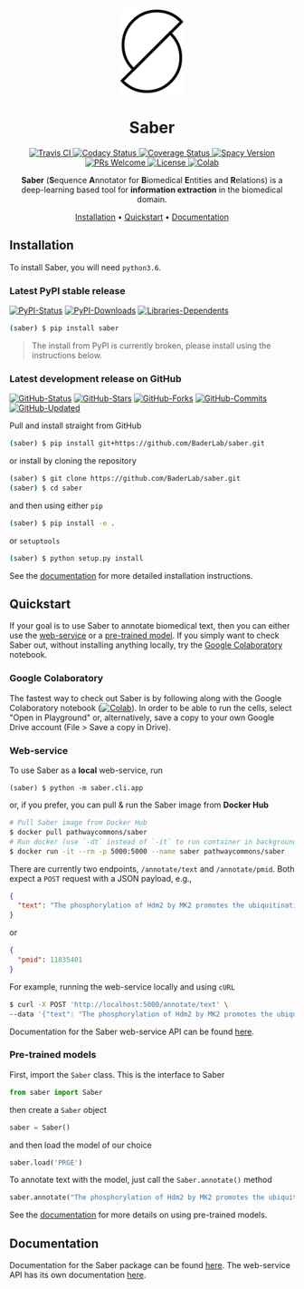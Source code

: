 <p align="center">
  <img src="docs/img/saber_logo.png", style="height:150px">
</p>

<h1 align="center">
  Saber
</h1>

<p align="center">
  <a href="https://travis-ci.org/BaderLab/saber">
    <img src="https://travis-ci.org/BaderLab/saber.svg?branch=master"
         alt="Travis CI">
  </a>
  <a href="https://www.codacy.com/app/JohnGiorgi/Saber?utm_source=github.com&amp;utm_medium=referral&amp;utm_content=BaderLab/saber&amp;utm_campaign=Badge_Grade">
    <img src="https://api.codacy.com/project/badge/Grade/d122e87152d84f959ee6d97b71d616cb" alt='Codacy Status'/>
  </a>
  <a href='https://coveralls.io/github/BaderLab/saber?branch=master'>
    <img src='https://coveralls.io/repos/github/BaderLab/saber/badge.svg?branch=master' alt='Coverage Status'/>
  </a>
  <a href='https://spacy.io'>
    <img src='https://img.shields.io/badge/spaCy-v2-09a3d5.svg' alt='Spacy Version'/>
  </a>
  <a href='http://makeapullrequest.com'>
    <img src='https://img.shields.io/badge/PRs-welcome-blue.svg?style=shields' alt='PRs Welcome'/>
  </a>
  <a href='https://opensource.org/licenses/MIT'>
    <img src='https://img.shields.io/badge/License-MIT-blue.svg' alt='License'/>
  </a>
    <a href='https://colab.research.google.com/drive/1WD7oruVuTo6p_908MQWXRBdLF3Vw2MPo'>
    <img src='https://img.shields.io/badge/launch-Google%20Colab-orange.svg' alt='Colab'/>
  </a>
</p>

<p align="center"><b>Saber</b> (<b>S</b>equence <b>A</b>nnotator for <b>B</b>iomedical <b>E</b>ntities and <b>R</b>elations) is a deep-learning based tool for <b>information extraction</b> in the biomedical domain.
</p>

<p align="center">
  <a href="#installation">Installation</a> •
  <a href="#quickstart">Quickstart</a> •
  <a href="#documentation">Documentation</a>
</p>

## Installation

To install Saber, you will need `python3.6`.

### Latest PyPI stable release

[![PyPI-Status](https://img.shields.io/pypi/v/saber.svg?colorB=blue)](https://pypi.org/project/saber/)
[![PyPI-Downloads](https://img.shields.io/pypi/dm/saber.svg?colorB=blue&logo=python&logoColor=white)](https://pypi.org/project/saber)
[![Libraries-Dependents](https://img.shields.io/librariesio/dependent-repos/pypi/saber.svg?colorB=blue&logo=koding&logoColor=white)](https://github.com/baderlab/saber/network/dependents)

```sh
(saber) $ pip install saber
```

> The install from PyPI is currently broken, please install using the instructions below.

### Latest development release on GitHub

[![GitHub-Status](https://img.shields.io/github/tag-date/baderlab/saber.svg?logo=github)](https://github.com/baderlab/saber/releases)
[![GitHub-Stars](https://img.shields.io/github/stars/baderlab/saber.svg?logo=github&label=stars)](https://github.com/baderlab/saber/stargazers)
[![GitHub-Forks](https://img.shields.io/github/forks/baderlab/saber.svg?colorB=blue&logo=github&logoColor=white)](https://github.com/BaderLab/saber/network/members)
[![GitHub-Commits](https://img.shields.io/github/commit-activity/y/baderlab/saber.svg?logo=git&logoColor=white)](https://github.com/baderlab/saber/graphs/commit-activity)
[![GitHub-Updated](https://img.shields.io/github/last-commit/baderlab/saber.svg?colorB=blue&logo=github)](https://github.com/baderlab/saber/pulse)

Pull and install straight from GitHub

```sh
(saber) $ pip install git+https://github.com/BaderLab/saber.git
```

or install by cloning the repository

```sh
(saber) $ git clone https://github.com/BaderLab/saber.git
(saber) $ cd saber
```

and then using either `pip`

```sh
(saber) $ pip install -e .
```
or `setuptools`

```sh
(saber) $ python setup.py install
```

See the [documentation](https://baderlab.github.io/saber/installation/) for more detailed installation instructions.

## Quickstart

If your goal is to use Saber to annotate biomedical text, then you can either use the [web-service](#web-service) or a [pre-trained model](#pre-trained-models). If you simply want to check Saber out, without installing anything locally, try the [Google Colaboratory](#google-colaboratory) notebook.

### Google Colaboratory

The fastest way to check out Saber is by following along with the Google Colaboratory notebook ([![Colab](https://img.shields.io/badge/launch-Google%20Colab-orange.svg)](https://colab.research.google.com/drive/1WD7oruVuTo6p_908MQWXRBdLF3Vw2MPo)). In order to be able to run the cells, select "Open in Playground" or, alternatively, save a copy to your own Google Drive account (File > Save a copy in Drive).

### Web-service

To use Saber as a **local** web-service, run

```
(saber) $ python -m saber.cli.app
```

or, if you prefer, you can pull & run the Saber image from **Docker Hub**

```sh
# Pull Saber image from Docker Hub
$ docker pull pathwaycommons/saber
# Run docker (use `-dt` instead of `-it` to run container in background)
$ docker run -it --rm -p 5000:5000 --name saber pathwaycommons/saber
```

There are currently two endpoints, `/annotate/text` and `/annotate/pmid`. Both expect a `POST` request with a JSON payload, e.g.,

```json
{
  "text": "The phosphorylation of Hdm2 by MK2 promotes the ubiquitination of p53."
}
```

or

```json
{
  "pmid": 11835401
}
```

For example, running the web-service locally and using `cURL`

```sh
$ curl -X POST 'http://localhost:5000/annotate/text' \
--data '{"text": "The phosphorylation of Hdm2 by MK2 promotes the ubiquitination of p53."}'
```

Documentation for the Saber web-service API can be found [here](https://baderlab.github.io/saber-api-docs/).

### Pre-trained models

First, import the `Saber` class. This is the interface to Saber

```python
from saber import Saber
```

then create a `Saber` object

```python
saber = Saber()
```

and then load the model of our choice

```python
saber.load('PRGE')
```

To annotate text with the model, just call the `Saber.annotate()` method

```python
saber.annotate("The phosphorylation of Hdm2 by MK2 promotes the ubiquitination of p53.")
```
See the [documentation](https://baderlab.github.io/saber/quick_start/#pre-trained-models) for more details on using pre-trained models.

## Documentation

Documentation for the Saber package can be found [here](https://baderlab.github.io/saber/). The web-service API has its own documentation [here](https://baderlab.github.io/saber-api-docs/#introduction).

